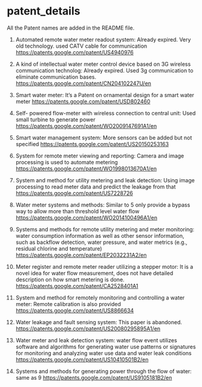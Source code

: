 # patent_details
All the Patent names are added in the README file.  


1.	Automated remote water meter readout system: Already expired. Very old technology. used CATV cable for communication
https://patents.google.com/patent/US4940976

2.	 A kind of intellectual water meter control device based on 3G wireless communication technolog: Already expired. Used 3g communication to eliminate communication bases.
https://patents.google.com/patent/CN204102247U/en 

3.	Smart water meter: It’s a Patent on ornamental design for a smart water meter
https://patents.google.com/patent/USD802460

4.	Self- powered flow-meter with wireless connection to central unit: Used small turbine to generate power 
https://patents.google.com/patent/WO2009147691A1/en

5.	Smart water management system: More sensors can be added but not specified
https://patents.google.com/patent/US20150253163

6.	System for remote meter viewing and reporting: Camera and image processing is used to automate metering
https://patents.google.com/patent/WO1998013670A1/en

7.	System and method for utility metering and leak detection: Using image processing to read meter data and predict the leakage from that
https://patents.google.com/patent/US7228726

8.	Water meter systems and methods: Similar to 5 only provide a bypass way to allow more than threshold level water flow 
https://patents.google.com/patent/WO2014100496A1/en

9.	Systems and methods for remote utility metering and meter monitoring: water consumption information as well as other sensor information, such as backflow detection, water pressure, and water metrics (e.g., residual chlorine and temperature)
https://patents.google.com/patent/EP2032231A2/en

10.	Meter register and remote meter reader utilizing a stepper motor: It is a novel idea for water flow measurement, does not have detailed description on how smart metering is done.
https://patents.google.com/patent/CA2528401A1

11.	System and method for remotely monitoring and controlling a water meter: Remote calibration is also provided
https://patents.google.com/patent/US8866634

12.	Water leakage and fault sensing system: This paper is abandoned. 
https://patents.google.com/patent/US20080295895A1/en

13.	Water meter and leak detection system: water flow event utilizes software and algorithms for generating water use patterns or signatures for monitoring and analyzing water use data and water leak conditions
https://patents.google.com/patent/US10410501B2/en

14.	Systems and methods for generating power through the flow of water: same as 9
https://patents.google.com/patent/US9105181B2/en

